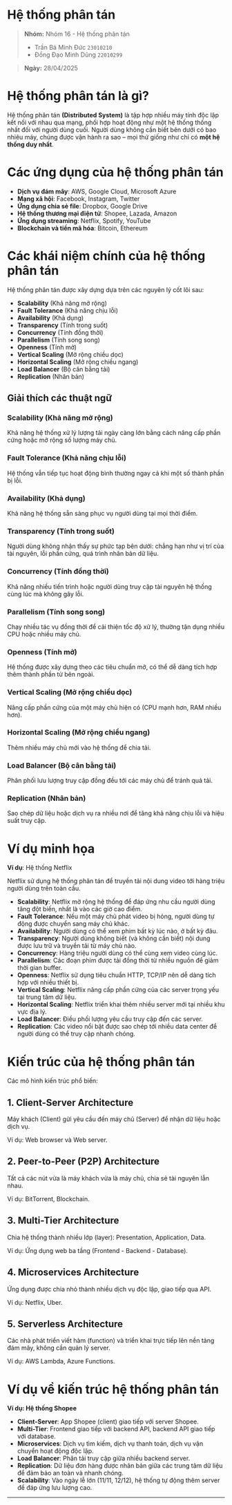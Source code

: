 # **Hệ thống phân tán**
 > **Nhóm:** Nhóm 16 - Hệ thống phân tán
 > - Trần Bá Minh Đức ``23010210``
 > - Đồng Đạo Minh Dũng ``22010299``

 > **Ngày:** 28/04/2025

# Hệ thống phân tán là gì?

Hệ thống phân tán **(Distributed System)** là tập hợp nhiều máy tính độc lập kết nối với nhau qua mạng, phối hợp hoạt động như một hệ thống thống nhất đối với người dùng cuối. Người dùng không cần biết bên dưới có bao nhiêu máy, chúng được vận hành ra sao – mọi thứ giống như chỉ có **một hệ thống duy nhất**.

# Các ứng dụng của hệ thống phân tán

- **Dịch vụ đám mây**: AWS, Google Cloud, Microsoft Azure
- **Mạng xã hội**: Facebook, Instagram, Twitter
- **Ứng dụng chia sẻ file**: Dropbox, Google Drive
- **Hệ thống thương mại điện tử**: Shopee, Lazada, Amazon
- **Ứng dụng streaming**: Netflix, Spotify, YouTube
- **Blockchain và tiền mã hóa**: Bitcoin, Ethereum

# Các khái niệm chính của hệ thống phân tán

Hệ thống phân tán được xây dựng dựa trên các nguyên lý cốt lõi sau:

- **Scalability** (Khả năng mở rộng)
- **Fault Tolerance** (Khả năng chịu lỗi)
- **Availability** (Khả dụng)
- **Transparency** (Tính trong suốt)
- **Concurrency** (Tính đồng thời)
- **Parallelism** (Tính song song)
- **Openness** (Tính mở)
- **Vertical Scaling** (Mở rộng chiều dọc)
- **Horizontal Scaling** (Mở rộng chiều ngang)
- **Load Balancer** (Bộ cân bằng tải)
- **Replication** (Nhân bản)

## Giải thích các thuật ngữ

### Scalability (Khả năng mở rộng)
Khả năng hệ thống xử lý lượng tải ngày càng lớn bằng cách nâng cấp phần cứng hoặc mở rộng số lượng máy chủ.

### Fault Tolerance (Khả năng chịu lỗi)
Hệ thống vẫn tiếp tục hoạt động bình thường ngay cả khi một số thành phần bị lỗi.

### Availability (Khả dụng)
Khả năng hệ thống sẵn sàng phục vụ người dùng tại mọi thời điểm.

### Transparency (Tính trong suốt)
Người dùng không nhận thấy sự phức tạp bên dưới: chẳng hạn như vị trí của tài nguyên, lỗi phần cứng, quá trình nhân bản dữ liệu.

### Concurrency (Tính đồng thời)
Khả năng nhiều tiến trình hoặc người dùng truy cập tài nguyên hệ thống cùng lúc mà không gây lỗi.

### Parallelism (Tính song song)
Chạy nhiều tác vụ đồng thời để cải thiện tốc độ xử lý, thường tận dụng nhiều CPU hoặc nhiều máy chủ.

### Openness (Tính mở)
Hệ thống được xây dựng theo các tiêu chuẩn mở, có thể dễ dàng tích hợp thêm thành phần từ bên ngoài.

### Vertical Scaling (Mở rộng chiều dọc)
Nâng cấp phần cứng của một máy chủ hiện có (CPU mạnh hơn, RAM nhiều hơn).

### Horizontal Scaling (Mở rộng chiều ngang)
Thêm nhiều máy chủ mới vào hệ thống để chia tải.

### Load Balancer (Bộ cân bằng tải)
Phân phối lưu lượng truy cập đồng đều tới các máy chủ để tránh quá tải.

### Replication (Nhân bản)
Sao chép dữ liệu hoặc dịch vụ ra nhiều nơi để tăng khả năng chịu lỗi và hiệu suất truy cập.

# Ví dụ minh họa

**Ví dụ**: Hệ thống Netflix

Netflix sử dụng hệ thống phân tán để truyền tải nội dung video tới hàng triệu người dùng trên toàn cầu.

- **Scalability**: Netflix mở rộng hệ thống để đáp ứng nhu cầu người dùng tăng đột biến, nhất là vào các giờ cao điểm.
- **Fault Tolerance**: Nếu một máy chủ phát video bị hỏng, người dùng tự động được chuyển sang máy chủ khác.
- **Availability**: Người dùng có thể xem phim bất kỳ lúc nào, ở bất kỳ đâu.
- **Transparency**: Người dùng không biết (và không cần biết) nội dung được lưu trữ và truyền tải từ máy chủ nào.
- **Concurrency**: Hàng triệu người dùng có thể cùng xem video cùng lúc.
- **Parallelism**: Các đoạn phim được tải đồng thời từ nhiều nguồn để giảm thời gian buffer.
- **Openness**: Netflix sử dụng tiêu chuẩn HTTP, TCP/IP nên dễ dàng tích hợp với nhiều thiết bị.
- **Vertical Scaling**: Netflix nâng cấp phần cứng của các server trọng yếu tại trung tâm dữ liệu.
- **Horizontal Scaling**: Netflix triển khai thêm nhiều server mới tại nhiều khu vực địa lý.
- **Load Balancer**: Điều phối lượng yêu cầu truy cập đến các server.
- **Replication**: Các video nổi bật được sao chép tới nhiều data center để người dùng có thể truy cập nhanh chóng.

# Kiến trúc của hệ thống phân tán

Các mô hình kiến trúc phổ biến:

## 1. Client-Server Architecture
Máy khách (Client) gửi yêu cầu đến máy chủ (Server) để nhận dữ liệu hoặc dịch vụ.

Ví dụ: Web browser và Web server.

## 2. Peer-to-Peer (P2P) Architecture
Tất cả các nút vừa là máy khách vừa là máy chủ, chia sẻ tài nguyên lẫn nhau.

Ví dụ: BitTorrent, Blockchain.

## 3. Multi-Tier Architecture
Chia hệ thống thành nhiều lớp (layer): Presentation, Application, Data.

Ví dụ: Ứng dụng web ba tầng (Frontend - Backend - Database).

## 4. Microservices Architecture
Ứng dụng được chia nhỏ thành nhiều dịch vụ độc lập, giao tiếp qua API.

Ví dụ: Netflix, Uber.

## 5. Serverless Architecture
Các nhà phát triển viết hàm (function) và triển khai trực tiếp lên nền tảng đám mây, không cần quản lý server.

Ví dụ: AWS Lambda, Azure Functions.

# Ví dụ về kiến trúc hệ thống phân tán

**Ví dụ: Hệ thống Shopee**

- **Client-Server**: App Shopee (client) giao tiếp với server Shopee.
- **Multi-Tier**: Frontend giao tiếp với backend API, backend API giao tiếp với database.
- **Microservices**: Dịch vụ tìm kiếm, dịch vụ thanh toán, dịch vụ vận chuyển hoạt động độc lập.
- **Load Balancer**: Phân tải truy cập giữa nhiều backend server.
- **Replication**: Dữ liệu đơn hàng được nhân bản giữa các trung tâm dữ liệu để đảm bảo an toàn và nhanh chóng.
- **Scalability**: Vào ngày lễ lớn (11/11, 12/12), hệ thống tự động thêm server để đáp ứng lưu lượng cao.

---